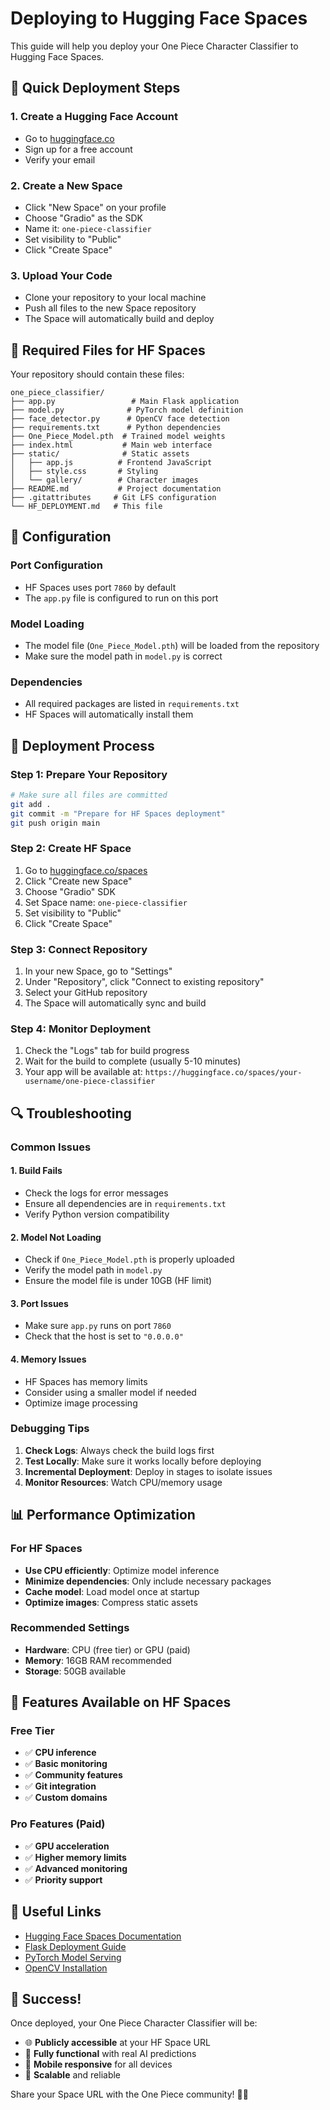 # Deploying to Hugging Face Spaces

This guide will help you deploy your One Piece Character Classifier to Hugging Face Spaces.

## 🚀 Quick Deployment Steps

### 1. **Create a Hugging Face Account**

- Go to [huggingface.co](https://huggingface.co)
- Sign up for a free account
- Verify your email

### 2. **Create a New Space**

- Click "New Space" on your profile
- Choose "Gradio" as the SDK
- Name it: `one-piece-classifier`
- Set visibility to "Public"
- Click "Create Space"

### 3. **Upload Your Code**

- Clone your repository to your local machine
- Push all files to the new Space repository
- The Space will automatically build and deploy

## 📁 Required Files for HF Spaces

Your repository should contain these files:

```
one_piece_classifier/
├── app.py                 # Main Flask application
├── model.py              # PyTorch model definition
├── face_detector.py      # OpenCV face detection
├── requirements.txt      # Python dependencies
├── One_Piece_Model.pth  # Trained model weights
├── index.html           # Main web interface
├── static/              # Static assets
│   ├── app.js          # Frontend JavaScript
│   ├── style.css       # Styling
│   └── gallery/        # Character images
├── README.md           # Project documentation
├── .gitattributes     # Git LFS configuration
└── HF_DEPLOYMENT.md   # This file
```

## 🔧 Configuration

### Port Configuration

- HF Spaces uses port `7860` by default
- The `app.py` file is configured to run on this port

### Model Loading

- The model file (`One_Piece_Model.pth`) will be loaded from the repository
- Make sure the model path in `model.py` is correct

### Dependencies

- All required packages are listed in `requirements.txt`
- HF Spaces will automatically install them

## 🎯 Deployment Process

### Step 1: Prepare Your Repository

```bash
# Make sure all files are committed
git add .
git commit -m "Prepare for HF Spaces deployment"
git push origin main
```

### Step 2: Create HF Space

1. Go to [huggingface.co/spaces](https://huggingface.co/spaces)
2. Click "Create new Space"
3. Choose "Gradio" SDK
4. Set Space name: `one-piece-classifier`
5. Set visibility to "Public"
6. Click "Create Space"

### Step 3: Connect Repository

1. In your new Space, go to "Settings"
2. Under "Repository", click "Connect to existing repository"
3. Select your GitHub repository
4. The Space will automatically sync and build

### Step 4: Monitor Deployment

1. Check the "Logs" tab for build progress
2. Wait for the build to complete (usually 5-10 minutes)
3. Your app will be available at: `https://huggingface.co/spaces/your-username/one-piece-classifier`

## 🔍 Troubleshooting

### Common Issues

#### 1. **Build Fails**

- Check the logs for error messages
- Ensure all dependencies are in `requirements.txt`
- Verify Python version compatibility

#### 2. **Model Not Loading**

- Check if `One_Piece_Model.pth` is properly uploaded
- Verify the model path in `model.py`
- Ensure the model file is under 10GB (HF limit)

#### 3. **Port Issues**

- Make sure `app.py` runs on port `7860`
- Check that the host is set to `"0.0.0.0"`

#### 4. **Memory Issues**

- HF Spaces has memory limits
- Consider using a smaller model if needed
- Optimize image processing

### Debugging Tips

1. **Check Logs**: Always check the build logs first
2. **Test Locally**: Make sure it works locally before deploying
3. **Incremental Deployment**: Deploy in stages to isolate issues
4. **Monitor Resources**: Watch CPU/memory usage

## 📊 Performance Optimization

### For HF Spaces

- **Use CPU efficiently**: Optimize model inference
- **Minimize dependencies**: Only include necessary packages
- **Cache model**: Load model once at startup
- **Optimize images**: Compress static assets

### Recommended Settings

- **Hardware**: CPU (free tier) or GPU (paid)
- **Memory**: 16GB RAM recommended
- **Storage**: 50GB available

## 🌟 Features Available on HF Spaces

### Free Tier

- ✅ **CPU inference**
- ✅ **Basic monitoring**
- ✅ **Community features**
- ✅ **Git integration**
- ✅ **Custom domains**

### Pro Features (Paid)

- ✅ **GPU acceleration**
- ✅ **Higher memory limits**
- ✅ **Advanced monitoring**
- ✅ **Priority support**

## 🔗 Useful Links

- [Hugging Face Spaces Documentation](https://huggingface.co/docs/hub/spaces)
- [Flask Deployment Guide](https://flask.palletsprojects.com/en/2.3.x/deploying/)
- [PyTorch Model Serving](https://pytorch.org/serve/)
- [OpenCV Installation](https://opencv-python-tutroals.readthedocs.io/)

## 🎉 Success!

Once deployed, your One Piece Character Classifier will be:

- 🌐 **Publicly accessible** at your HF Space URL
- 🤖 **Fully functional** with real AI predictions
- 📱 **Mobile responsive** for all devices
- 🚀 **Scalable** and reliable

Share your Space URL with the One Piece community! 🏴‍☠️
